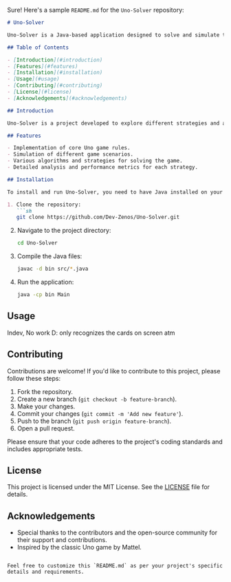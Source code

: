 Sure! Here's a sample `README.md` for the `Uno-Solver` repository:

```markdown
# Uno-Solver

Uno-Solver is a Java-based application designed to solve and simulate the popular card game Uno. This project aims to provide various algorithms and strategies to determine the optimal moves and to simulate different game scenarios.

## Table of Contents

- [Introduction](#introduction)
- [Features](#features)
- [Installation](#installation)
- [Usage](#usage)
- [Contributing](#contributing)
- [License](#license)
- [Acknowledgements](#acknowledgements)

## Introduction

Uno-Solver is a project developed to explore different strategies and algorithms for solving the card game Uno. It includes a simulation environment where users can test different game scenarios and analyze the performance of various strategies.

## Features

- Implementation of core Uno game rules.
- Simulation of different game scenarios.
- Various algorithms and strategies for solving the game.
- Detailed analysis and performance metrics for each strategy.

## Installation

To install and run Uno-Solver, you need to have Java installed on your system. Follow the steps below to set up the project:

1. Clone the repository:
   ```sh
   git clone https://github.com/Dev-Zenos/Uno-Solver.git
   ```
2. Navigate to the project directory:
   ```sh
   cd Uno-Solver
   ```
3. Compile the Java files:
   ```sh
   javac -d bin src/*.java
   ```
4. Run the application:
   ```sh
   java -cp bin Main
   ```

## Usage

Indev, No work D: only recognizes the cards on screen atm

## Contributing

Contributions are welcome! If you'd like to contribute to this project, please follow these steps:

1. Fork the repository.
2. Create a new branch (`git checkout -b feature-branch`).
3. Make your changes.
4. Commit your changes (`git commit -m 'Add new feature'`).
5. Push to the branch (`git push origin feature-branch`).
6. Open a pull request.

Please ensure that your code adheres to the project's coding standards and includes appropriate tests.

## License

This project is licensed under the MIT License. See the [LICENSE](LICENSE) file for details.

## Acknowledgements

- Special thanks to the contributors and the open-source community for their support and contributions.
- Inspired by the classic Uno game by Mattel.

```

Feel free to customize this `README.md` as per your project's specific details and requirements.
